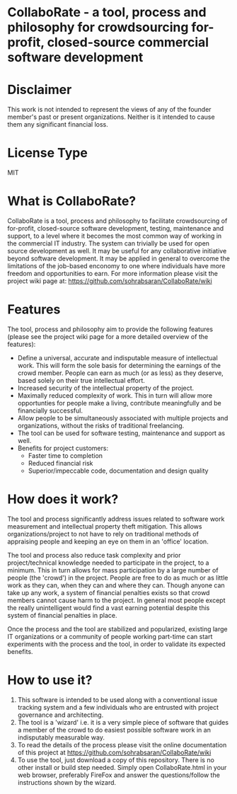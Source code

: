 # CollaboRate - a tool, process and philosophy for crowdsourcing for-profit, closed-source commercial software development

# Disclaimer
This work is not intended to represent the views of any of the founder member's past or present organizations. Neither is it intended to cause them any significant financial loss.

# License Type
MIT

# What is CollaboRate?
CollaboRate is a tool, process and philosophy to facilitate crowdsourcing of for-profit, closed-source software development, testing, maintenance and support, to a level where it becomes the most common way of working in the commercial IT industry. The system can trivially be used for open source development as well. It may be useful for any collaborative initiative beyond software development. It may be applied in general to overcome the limitations of the job-based enconomy to one where individuals have more freedom and opportunities to earn. For more information please visit the project wiki page at:
https://github.com/sohrabsaran/CollaboRate/wiki

# Features
 The tool, process and philosophy aim to provide the following features (please see the project wiki page for a more detailed overview of the features):
- Define a universal, accurate and indisputable measure of intellectual work. This will form the sole basis for determining the earnings of the crowd member. People can earn as much (or as less) as they deserve, based solely on their true intellectual effort.
- Increased security of the intellectual property of the project.
- Maximally reduced complexity of work. This in turn will allow more opportunties for people make a living, contribute meaningfully and be financially successful.
- Allow people to be simultaneously associated with multiple projects and organizations, without the risks of traditional freelancing.
- The tool can be used for software testing, maintenance and support as well.
- Benefits for project customers:
  - Faster time to completion
  - Reduced financial risk
  - Superior/impeccable code, documentation and design quality

# How does it work?
The tool and process significantly address issues related to software work measurement and intellectual property theft mitigation. This allows organizations/project to not have to rely on traditional methods of appraising people and keeping an eye on them in an 'office' location.

The tool and process also reduce task complexity and prior project/technical knowledge needed to participate in the project, to a minimum. This in turn allows for mass participation by a large number of people (the 'crowd') in the project. People are free to do as much or as little work as they can, when they can and where they can. Though anyone can take up any work, a system of financial penalties exists so that crowd members cannot cause harm to the project. In general most people except the really unintelligent would find a vast earning potential despite this system of financial penalties in place.

Once the process and the tool are stabilized and popularized, existing large IT organizations or a community of people working part-time can start experiments with the process and the tool, in order to validate its expected benefits.

# How to use it?
1. This software is intended to be used along with a conventional issue tracking system and a few individuals who are entrusted with project governance and architecting.
2. The tool is a 'wizard' i.e. it is a very simple piece of software that guides a member of the crowd to do easiest possible software work in an indisputably measurable way.
3. To read the details of the process please visit the online documentation of this project at https://github.com/sohrabsaran/CollaboRate/wiki
4. To use the tool, just download a copy of this repository. There is no other install or build step needed. Simply open CollaboRate.html in your web browser, preferably FireFox and answer the questions/follow the instructions shown by the wizard.

